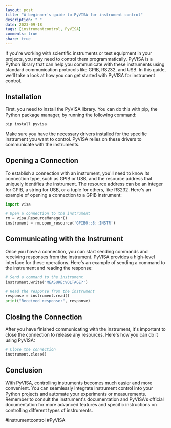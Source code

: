 ```yaml
---
layout: post
title: "A beginner's guide to PyVISA for instrument control"
description: " "
date: 2023-09-18
tags: [instrumentcontrol, PyVISA]
comments: true
share: true
---
```


If you're working with scientific instruments or test equipment in your projects, you may need to control them programmatically. PyVISA is a Python library that can help you communicate with these instruments using standard communication protocols like GPIB, RS232, and USB. In this guide, we'll take a look at how you can get started with PyVISA for instrument control.

## Installation

First, you need to install the PyVISA library. You can do this with pip, the Python package manager, by running the following command:

```
pip install pyvisa
```

Make sure you have the necessary drivers installed for the specific instrument you want to control. PyVISA relies on these drivers to communicate with the instruments.

## Opening a Connection

To establish a connection with an instrument, you'll need to know its connection type, such as GPIB or USB, and the resource address that uniquely identifies the instrument. The resource address can be an integer for GPIB, a string for USB, or a tuple for others, like RS232. Here's an example of opening a connection to a GPIB instrument:

```python
import visa

# Open a connection to the instrument
rm = visa.ResourceManager()
instrument = rm.open_resource('GPIB0::8::INSTR')
```

## Communicating with the Instrument

Once you have a connection, you can start sending commands and receiving responses from the instrument. PyVISA provides a high-level interface for these operations. Here's an example of sending a command to the instrument and reading the response:

```python
# Send a command to the instrument
instrument.write('MEASURE:VOLTAGE?')

# Read the response from the instrument
response = instrument.read()
print("Received response:", response)
```

## Closing the Connection

After you have finished communicating with the instrument, it's important to close the connection to release any resources. Here's how you can do it using PyVISA:

```python
# Close the connection
instrument.close()
```

## Conclusion

With PyVISA, controlling instruments becomes much easier and more convenient. You can seamlessly integrate instrument control into your Python projects and automate your experiments or measurements. Remember to consult the instrument's documentation and PyVISA's official documentation for more advanced features and specific instructions on controlling different types of instruments.

#instrumentcontrol #PyVISA